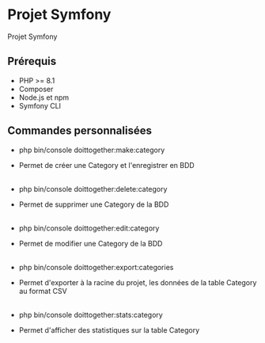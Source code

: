 # Projet Symfony

Projet Symfony

## Prérequis
- PHP >= 8.1
- Composer
- Node.js et npm
- Symfony CLI

## Commandes personnalisées
- php bin/console doittogether:make:category
- Permet de créer une Category et l'enregistrer en BDD <br><br>

- php bin/console doittogether:delete:category
- Permet de supprimer une Category de la BDD <br><br>

- php bin/console doittogether:edit:category
- Permet de modifier une Category de la BDD <br><br>

- php bin/console doittogether:export:categories
- Permet d'exporter à la racine du projet, les données de la table Category au format CSV <br><br>

- php bin/console doittogether:stats:category
- Permet d'afficher des statistiques sur la table Category <br><br>
